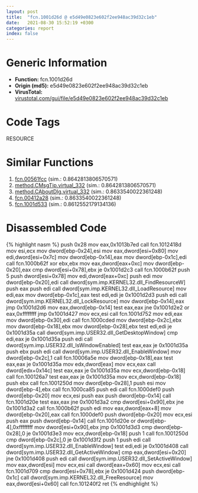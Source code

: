 ```yaml
---
layout: post
title:  "fcn.1001d26d @ e5d49e0823e602f2ee948ac39d32c1eb"
date:   2021-08-30 15:52:19 +0300
categories: report
index: false
---
```


# Generic Information
- **Function:** fcn.1001d26d
- **Origin (md5):** e5d49e0823e602f2ee948ac39d32c1eb
- **VirusTotal:** [virustotal.com/gui/file/e5d49e0823e602f2ee948ac39d32c1eb][virustotal_ref]

# Code Tags
<span class="tag" id="RESOURCE">RESOURCE</span>


# Similar Functions

1. [fcn.00561fcc][similar_1_ref] (sim.: 0.8642813806570571)
2. [method.CMsgTip.virtual\_332][similar_2_ref] (sim.: 0.8642813806570571)
3. [method.CAboutDlg.virtual\_332][similar_3_ref] (sim.: 0.8633540022361248)
4. [fcn.00412a28][similar_4_ref] (sim.: 0.8633540022361248)
5. [fcn.1001d533][similar_5_ref] (sim.: 0.8612552179134136)


# Disassembled Code

{% highlight nasm %}
push 0x28
mov eax,0x1013b7ed
call fcn.1012418d
mov esi,ecx
mov dword[ebp-0x24],esi
mov eax,dword[esi+0x80]
mov edi,dword[esi+0x7c]
mov dword[ebp-0x14],eax
mov dword[ebp-0x1c],edi
call fcn.1000b62f
xor ebx,ebx
mov eax,dword[eax+0xc]
mov dword[ebp-0x20],eax
cmp dword[esi+0x78],ebx
je 0x1001d2c3
call fcn.1000b62f
push 5
push dword[esi+0x78]
mov edi,dword[eax+0xc]
push edi
mov dword[ebp-0x20],edi
call dword[sym.imp.KERNEL32.dll_FindResourceW]
push eax
push edi
call dword[sym.imp.KERNEL32.dll_LoadResource]
mov edi,eax
mov dword[ebp-0x1c],eax
test edi,edi
je 0x1001d2d3
push edi
call dword[sym.imp.KERNEL32.dll_LockResource]
mov dword[ebp-0x14],eax
jmp 0x1001d2d6
mov eax,dword[ebp-0x14]
test eax,eax
jne 0x1001d2e2
or eax,0xffffffff
jmp 0x1001d427
mov ecx,esi
call fcn.1001d752
mov edi,eax
mov dword[ebp-0x30],edi
call fcn.1000cded
mov dword[ebp-0x2c],ebx
mov dword[ebp-0x18],ebx
mov dword[ebp-0x28],ebx
test edi,edi
je 0x1001d35a
call dword[sym.imp.USER32.dll_GetDesktopWindow]
cmp edi,eax
je 0x1001d35a
push edi
call dword[sym.imp.USER32.dll_IsWindowEnabled]
test eax,eax
je 0x1001d35a
push ebx
push edi
call dword[sym.imp.USER32.dll_EnableWindow]
mov dword[ebp-0x2c],1
call fcn.10006a5e
mov dword[ebp-0x18],eax
test eax,eax
je 0x1001d35a
mov edx,dword[eax]
mov ecx,eax
call dword[edx+0x14c]
test eax,eax
je 0x1001d35a
mov ecx,dword[ebp-0x18]
call fcn.100126a7
test eax,eax
je 0x1001d35a
mov ecx,dword[ebp-0x18]
push ebx
call fcn.1001250d
mov dword[ebp-0x28],1
push esi
mov dword[ebp-4],ebx
call fcn.1000ca85
push edi
call fcn.1000def0
push dword[ebp-0x20]
mov ecx,esi
push eax
push dword[ebp-0x14]
call fcn.1001d20e
test eax,eax
jne 0x1001d3a2
cmp dword[esi+0x90],ebx
jne 0x1001d3a2
call fcn.1000b62f
push edi
mov eax,dword[eax+8]
mov dword[ebp-0x20],eax
call fcn.1000def0
push dword[ebp-0x20]
mov ecx,esi
push eax
push dword[ebp-0x14]
call fcn.1001d20e
or dword[ebp-4],0xffffffff
mov dword[esi+0x90],ebx
jmp 0x1001d3d3
cmp dword[ebp-0x28],0
je 0x1001d3e3
mov ecx,dword[ebp-0x18]
push 1
call fcn.1001250d
cmp dword[ebp-0x2c],0
je 0x1001d3f2
push 1
push edi
call dword[sym.imp.USER32.dll_EnableWindow]
test edi,edi
je 0x1001d408
call dword[sym.imp.USER32.dll_GetActiveWindow]
cmp eax,dword[esi+0x20]
jne 0x1001d408
push edi
call dword[sym.imp.USER32.dll_SetActiveWindow]
mov eax,dword[esi]
mov ecx,esi
call dword[eax+0x60]
mov ecx,esi
call fcn.1001d709
cmp dword[esi+0x78],ebx
je 0x1001d424
push dword[ebp-0x1c]
call dword[sym.imp.KERNEL32.dll_FreeResource]
mov eax,dword[esi+0x60]
call fcn.101240f2
ret
{% endhighlight %}


[similar_1_ref]: /report/fcn.00561fcc@c60344b51fa39a329b92557d24ff7670
[similar_2_ref]: /report/method.CMsgTip.virtual_332@c60344b51fa39a329b92557d24ff7670
[similar_3_ref]: /report/method.CAboutDlg.virtual_332@a1c6b07868a0eea8f4ee5a872aa71909
[similar_4_ref]: /report/fcn.00412a28@a1c6b07868a0eea8f4ee5a872aa71909
[similar_5_ref]: /report/fcn.1001d533@481b545f5c18f2fce1caac67ddc419e8
[virustotal_ref]: https://www.virustotal.com/gui/file/e5d49e0823e602f2ee948ac39d32c1eb